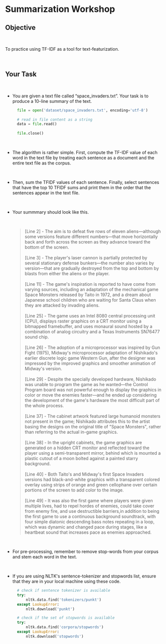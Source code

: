 # Summarization Workshop

## Objective

</br>

To practice using TF-IDF as a tool for text-featurization.

</br>

## Your Task

</br>

- You are given a text file called “space_invaders.txt”. Your task is to produce a 10-line summary of the text.

  ```py
    file = open('dataset/space_invaders.txt', encoding='utf-8')
    
    # read in file content as a string
    data = file.read()
    
    file.close()
  ```

</br>
  
- The algorithm is rather simple. First, compute the TF-IDF value of each word in the text file by treating each sentence as a document and the entire text file as the corpus.

</br>

- Then, sum the TFIDF values of each sentence. Finally, select sentences that have the top 10 TFIDF sums and print them in the order that the sentences appear in the text file.
  
</br>

- Your summmary should look like this.
  
  </br>

  >[Line 2] - The aim is to defeat five rows of eleven aliens—although some versions feature different numbers—that move horizontally back and forth across the screen as they advance toward the bottom of the screen.\
  \
  [Line 3] - The player's laser cannon is partially protected by several stationary defense bunkers—the number also varies by version—that are gradually destroyed from the top and bottom by blasts from either the aliens or the player.\
  \
  [Line 11] - The game's inspiration is reported to have come from varying sources, including an adaptation of the mechanical game Space Monsters released by Taito in 1972, and a dream about Japanese school children who are waiting for Santa Claus when they are attacked by invading aliens.\
  \
  [Line 25] - The game uses an Intel 8080 central processing unit (CPU), displays raster graphics on a CRT monitor using a bitmapped framebuffer, and uses monaural sound hosted by a combination of analog circuitry and a Texas Instruments SN76477 sound chip.\
  \
  [Line 26] - The adoption of a microprocessor was inspired by Gun Fight (1975), Midway's microprocessor adaptation of Nishikado's earlier discrete logic game Western Gun, after the designer was impressed by the improved graphics and smoother animation of Midway's version.\
  \
  [Line 29] - Despite the specially developed hardware, Nishikado was unable to program the game as he wanted—the Control Program board was not powerful enough to display the graphics in color or move the enemies faster—and he ended up considering the development of the game's hardware the most difficult part of the whole process.\
  \
  [Line 37] - The cabinet artwork featured large humanoid monsters not present in the game; Nishikado attributes this to the artist basing the designs on the original title of "Space Monsters", rather than referring to the actual in-game graphics.\
  \
  [Line 38] - In the upright cabinets, the game graphics are generated on a hidden CRT monitor and reflected toward the player using a semi-transparent mirror, behind which is mounted a plastic cutout of a moon bolted against a painted starry background.\
  \
  [Line 40] - Both Taito's and Midway's first Space Invaders versions had black-and-white graphics with a transparent colored overlay using strips of orange and green cellophane over certain portions of the screen to add color to the image.\
  \
  [Line 49] - It was also the first game where players were given multiple lives, had to repel hordes of enemies, could take cover from enemy fire, and use destructible barriers,in addition to being the first game to use a continuous background soundtrack, with four simple diatonic descending bass notes repeating in a loop, which was dynamic and changed pace during stages, like a heartbeat sound that increases pace as enemies approached.

</br>

- For pre-processing, remember to remove stop-words from your corpus and stem each word in the text.

</br>

- If you are using NLTK's sentence-tokenizer and stopwords list, ensure that they are in your local machine using these code.

  ```py
    # check if sentence tokenizer is available
    try:
        nltk.data.find('tokenizers/punkt')
    except LookupError:
        nltk.download('punkt')

    # check if the set of stopwords is available
    try:
        nltk.data.find('corpora/stopwords')
    except LookupError:
        nltk.download('stopwords')
  ```

</br>

